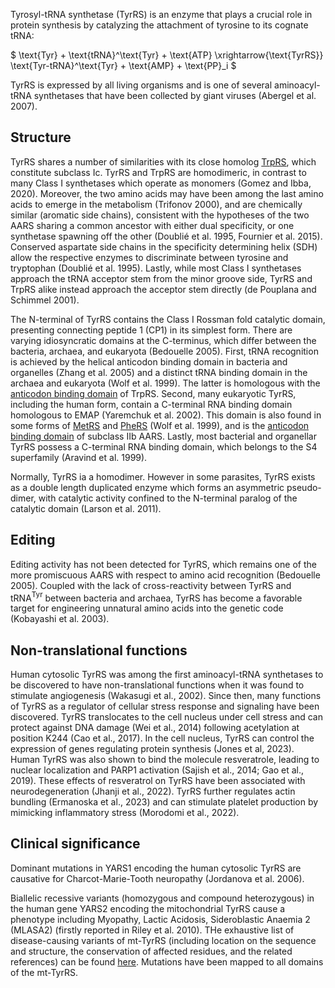 
Tyrosyl-tRNA synthetase (TyrRS) is an enzyme that plays a crucial role in protein synthesis by catalyzing the attachment of tyrosine to its cognate tRNA:




$ \text{Tyr} + \text{tRNA}^\text{Tyr} + \text{ATP} \xrightarrow{\text{TyrRS}} \text{Tyr-tRNA}^\text{Tyr} + \text{AMP} + \text{PP}_i  $




TyrRS is expressed by all living organisms and is one of several aminoacyl-tRNA synthetases that have been collected by giant viruses (Abergel et al. 2007).




## Structure

TyrRS shares a number of similarities with its close homolog [TrpRS](/class1/trp), which constitute subclass Ic.
TyrRS and TrpRS are homodimeric, in contrast to many Class I synthetases which operate as monomers (Gomez and Ibba, 2020).
Moreover, the two amino acids may have been among the last amino acids to emerge in the metabolism (Trifonov 2000), 
and are chemically similar (aromatic side chains), consistent with the hypotheses of the two AARS sharing a common ancestor with either dual specificity, or one synthetase spawning off the other (Doublié et al. 1995, Fournier et al. 2015).
Conserved aspartate side chains in the specificity determining helix (SDH) allow the respective enzymes to discriminate between tyrosine and tryptophan (Doublié et al. 1995).
Lastly, while most Class I synthetases approach the tRNA acceptor stem from the minor groove side, TyrRS and TrpRS alike instead approach the acceptor stem directly (de Pouplana and Schimmel 2001).




The N-terminal of TyrRS contains the Class I Rossman fold catalytic domain, presenting connecting peptide 1 (CP1) in its simplest form.
There are varying idiosyncratic domains at the C-terminus, which differ between the bacteria, archaea, and eukaryota (Bedouelle 2005).
First, tRNA recognition is achieved by the helical anticodon binding domain in bacteria and organelles (Zhang et al. 2005) and a 
distinct tRNA binding domain in the archaea and eukaryota (Wolf et al. 1999). 
The latter is homologous with the [anticodon binding domain](/superfamily/class1/Anticodon_binding_domain_WY) of TrpRS.
Second, many eukaryotic TyrRS, including the human form, contain a C-terminal RNA binding domain homologous to EMAP (Yaremchuk et al. 2002). 
This domain is also found in some forms of [MetRS](/class1/met) and [PheRS](/class2/phe2) (Wolf et al. 1999), and is the [anticodon binding domain](/superfamily/class2/Anticodon_binding_domain_DNK) of subclass IIb AARS.
Lastly, most bacterial and organellar TyrRS possess a C-terminal RNA binding domain, which belongs to the S4 superfamily (Aravind et al. 1999).



Normally, TyrRS ia a homodimer.
However in some parasites, TyrRS exists as a double length duplicated enzyme which forms an asymmetric pseudo-dimer, with catalytic activity confined to the N-terminal paralog of the catalytic domain (Larson et al. 2011). 




## Editing

Editing activity has not been detected for TyrRS, which remains one of the more promiscuous AARS with respect to amino acid recognition (Bedouelle 2005).
Coupled with the lack of cross-reactivity between TyrRS and tRNA$^\text{Tyr}$ between bacteria and archaea, TyrRS has become a favorable target for engineering unnatural amino acids into the genetic code (Kobayashi et al. 2003).


## Non-translational functions

Human cytosolic TyrRS was among the first aminoacyl-tRNA synthetases to be discovered to have non-translational functions when it was found to stimulate angiogenesis (Wakasugi et al., 2002). Since then, many functions of TyrRS as a regulator of cellular stress response and signaling have been discovered. TyrRS translocates to the cell nucleus under cell stress and can protect against DNA damage (Wei et al., 2014) following acetylation at position K244 (Cao et al., 2017). In the cell nucleus, TyrRS can control the expression of genes regulating protein synthesis (Jones et al, 2023). Human TyrRS was also shown to bind the molecule resveratrole, leading to nuclear localization and PARP1 activation (Sajish et al., 2014; Gao et al., 2019). These effects of resveratrol on TyrRS have been associated with neurodegeneration (Jhanji et al., 2022). TyrRS further regulates actin bundling (Ermanoska et al., 2023) and can stimulate platelet production by mimicking inflammatory stress (Morodomi et al., 2022). 

## Clinical significance

Dominant mutations in YARS1 encoding the human cytosolic TyrRS are causative for Charcot-Marie-Tooth neuropathy (Jordanova et al. 2006). 

Biallelic recessive variants (homozygous and compound heterozygous) in the human gene YARS2 encoding the mitochondrial TyrRS cause a phenotype including Myopathy, Lactic Acidosis, Sideroblastic Anaemia 2 (MLASA2) (firstly reported in Riley et al. 2010). THe exhaustive list of disease-causing variants of mt-TyrRS (including location on the sequence and structure, the conservation of affected residues, and the related references) can be found [here](http://misynpat.org/misynpat/PageMaker.rvt?name=YARS2). Mutations have been mapped to all domains of the mt-TyrRS.





